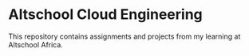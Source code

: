 # Altschool Cloud Engineering

This repository contains assignments and projects from my learning at Altschool Africa.
